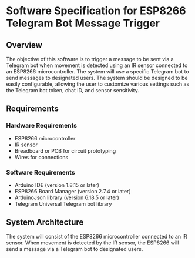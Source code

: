 # Software Specification for ESP8266 Telegram Bot Message Trigger

## Overview
The objective of this software is to trigger a message to be sent via a Telegram bot when movement is detected using an IR sensor connected to an ESP8266 microcontroller. The system will use a specific Telegram bot to send messages to designated users. The system should be designed to be easily configurable, allowing the user to customize various settings such as the Telegram bot token, chat ID, and sensor sensitivity.
## Requirements
### Hardware Requirements
- ESP8266 microcontroller
- IR sensor
- Breadboard or PCB for circuit prototyping
- Wires for connections
### Software Requirements
- Arduino IDE (version 1.8.15 or later)
- ESP8266 Board Manager (version 2.7.4 or later)
- ArduinoJson library (version 6.18.5 or later)
- Telegram Universal Telegram bot library
## System Architecture
The system will consist of the ESP8266 microcontroller connected to an IR sensor. When movement is detected by the IR sensor, the ESP8266 will send a message via a Telegram bot to designated users.

